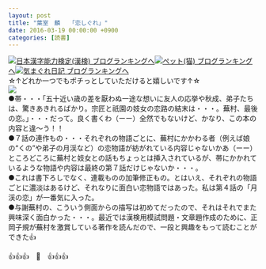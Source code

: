 ```yaml
---
layout: post
title: "葉室　麟　　「恋しぐれ」"
date: 2016-03-19 00:00:00 +0900
categories: [読書]
---
```


[![](/syuusyuu9701/assets/images/葉室-麟-「恋しぐれ」-br_c_3028_1.gif)](http://blog.with2.net/link.php?1659096:3028 "日本漢字能力検定(漢検) ブログランキングへ")[日本漢字能力検定(漢検) ブログランキングへ](http://blog.with2.net/link.php?1659096:3028)[![](/syuusyuu9701/assets/images/葉室-麟-「恋しぐれ」-br_c_1348_1.gif)](http://blog.with2.net/link.php?1659096:1348 "ペット(猫) ブログランキングへ")[ペット(猫) ブログランキングへ](http://blog.with2.net/link.php?1659096:1348)[![](/syuusyuu9701/assets/images/葉室-麟-「恋しぐれ」-br_c_9257_1.gif)](http://blog.with2.net/link.php?1659096:9257 "気まぐれ日記 ブログランキングへ")[気まぐれ日記 ブログランキングへ](http://blog.with2.net/link.php?1659096:9257)  
☆↑どれか一つでもポチっとしていただけると嬉しいです↑☆  
![](/syuusyuu9701/assets/images/葉室-麟-「恋しぐれ」-e4d744b67a71e9c988d617b078d142e7.png)  
●帯・・・「五十近い歳の差を厭わぬ一途な想いに友人の応挙や秋成、弟子たちは、驚きあきれるばかり。宗匠と祇園の妓女の恋路の結末は・・・。蕪村、最後の恋。」・・・だって。良く書くわ（ーー）全然でもないけど、かなり、この本の内容と違～う！！  
●７話の連作もの・・・それぞれの物語ごとに、蕪村にかかわる者（例えば娘の“くの”や弟子の月渓など）の恋物語が紡がれている内容じゃないかあ（ーー）ところどころに蕪村と妓女との話もちょっとは挿入されているが、帯にかかれているような物語や内容は最終の第７話だけじゃないか・・・。  
●これは書下ろしでなく、連載ものの加筆修正もの。とはいえ、それぞれの物語ごとに濃淡はあるけど、それなりに面白い恋物語ではあった。私は第４話の「月渓の恋」が一番気に入った。  
●与謝蕪村の、こういう側面からの描写は初めてだったので、それはそれでまた興味深く面白かった・・・。最近では漢検用模試問題・文章題作成のために、正岡子規が蕪村を激賞している著作を読んだので、一段と興趣をもって読むことができた👍  
  
  
👍👍👍　🐒　👍👍👍  
  